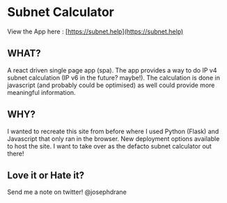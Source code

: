 # Subnet Calculator

View the App here : [https://subnet.help](https://subnet.help)

## WHAT?

A react driven single page app (spa).
The app provides a way to do IP v4 subnet calculation (IP v6 in the future? maybe!).
The calculation is done in javascript (and probably could be optimised) as well could provide more meaningful information.

## WHY?

I wanted to recreate this site from before where I used Python (Flask) and Javascript that only ran in the browser.
New deployment options available to host the site.
I want to take over as the defacto subnet calculator out there!

## Love it or Hate it?

Send me a note on twitter! @josephdrane